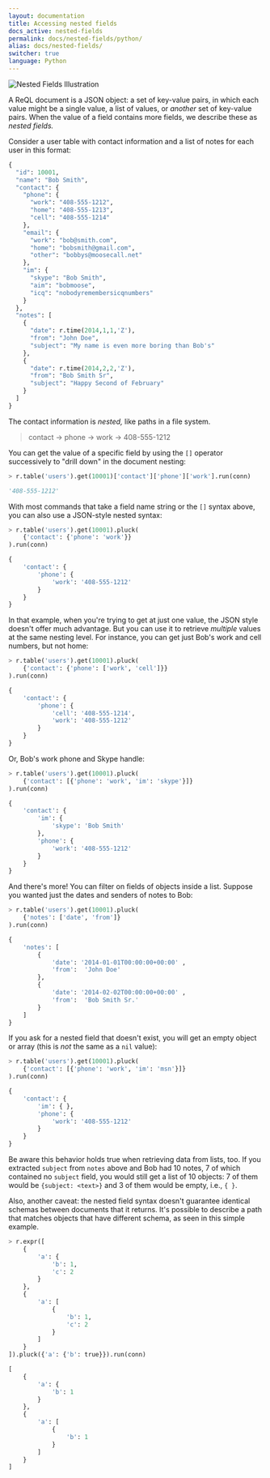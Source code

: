 ```yaml
---
layout: documentation
title: Accessing nested fields
docs_active: nested-fields
permalink: docs/nested-fields/python/
alias: docs/nested-fields/
switcher: true
language: Python
---
```


<img alt="Nested Fields Illustration" class="api_command_illustration"
    src="/assets/images/docs/api_illustrations/nested_fields.png" />

A ReQL document is a JSON object: a set of key-value pairs, in which each value might be a single value, a list of values, or *another* set of key-value pairs. When the value of a field contains more fields, we describe these as *nested fields.*

Consider a user table with contact information and a list of notes for each user in this format:

```py
{
  "id": 10001,
  "name": "Bob Smith",
  "contact": {
    "phone": {
      "work": "408-555-1212",
      "home": "408-555-1213",
      "cell": "408-555-1214"
    },
    "email": {
      "work": "bob@smith.com",
      "home": "bobsmith@gmail.com",
      "other": "bobbys@moosecall.net"
    },
    "im": {
      "skype": "Bob Smith",
      "aim": "bobmoose",
      "icq": "nobodyremembersicqnumbers"
    }
  },
  "notes": [
    {
      "date": r.time(2014,1,1,'Z'),
      "from": "John Doe",
      "subject": "My name is even more boring than Bob's"
    },
    {
      "date": r.time(2014,2,2,'Z'),
      "from": "Bob Smith Sr",
      "subject": "Happy Second of February"
    }
  ]
}
```

The contact information is *nested,* like paths in a file system.

> contact &rarr; phone &rarr; work &rarr; 408-555-1212

You can get the value of a specific field by using the `[]` operator successively to "drill down" in the document nesting:

```py
> r.table('users').get(10001)['contact']['phone']['work'].run(conn)

'408-555-1212'
```

With most commands that take a field name string or the `[]` syntax above, you can also use a JSON-style nested syntax:

```py
> r.table('users').get(10001).pluck(
    {'contact': {'phone': 'work'}}
).run(conn)

{
    'contact': {
        'phone': {
            'work': '408-555-1212'
        }
    }
}
```

In that example, when you're trying to get at just one value, the JSON style doesn't offer much advantage. But you can use it to retrieve *multiple* values at the same nesting level. For instance, you can get just Bob's work and cell numbers, but not home:

```py
> r.table('users').get(10001).pluck(
    {'contact': {'phone': ['work', 'cell']}}
).run(conn)

{
    'contact': {
        'phone': {
            'cell': '408-555-1214',
            'work': '408-555-1212'
        }
    }
}
```

Or, Bob's work phone and Skype handle:

```py
> r.table('users').get(10001).pluck(
    {'contact': [{'phone': 'work', 'im': 'skype'}]}
).run(conn)

{
    'contact': {
        'im': {
            'skype': 'Bob Smith'
        },
        'phone': {
            'work': '408-555-1212'
        }
    }
}
```

And there's more! You can filter on fields of objects inside a list. Suppose you wanted just the dates and senders of notes to Bob:

```py
> r.table('users').get(10001).pluck(
    {'notes': ['date', 'from']}
).run(conn)

{
    'notes': [
        {
            'date': '2014-01-01T00:00:00+00:00' ,
            'from':  'John Doe'
        },
        {
            'date': '2014-02-02T00:00:00+00:00' ,
            'from':  'Bob Smith Sr.'
        }
    ]
}
```

If you ask for a nested field that doesn't exist, you will get an empty object or array (this is *not* the same as a `nil` value):

```py
> r.table('users').get(10001).pluck(
    {'contact': [{'phone': 'work', 'im': 'msn'}]}
).run(conn)

{
    'contact': {
        'im': { },
        'phone': {
            'work': '408-555-1212'
        }
    }
}
```

Be aware this behavior holds true when retrieving data from lists, too. If you extracted `subject` from `notes` above and Bob had 10 notes, 7 of which contained no `subject` field,  you would still get a list of 10 objects: 7 of them would be `{subject: <text>}` and 3 of them would be empty, i.e., `{ }`.

Also, another caveat: the nested field syntax doesn't guarantee identical schemas between documents that it returns. It's possible to describe a path that matches objects that have different schema, as seen in this simple example.

```py
> r.expr([
    {
        'a': {
            'b': 1,
            'c': 2
        }
    },
    {
        'a': [
            {
                'b': 1,
                'c': 2
            }
        ]
    }
]).pluck({'a': {'b': true}}).run(conn)

[
    {
        'a': {
            'b': 1
        }
    },
    {
        'a': [
            {
                'b': 1
            }
        ]
    }
]
```
